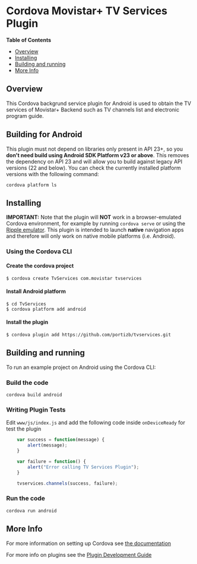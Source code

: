# Cordova Movistar+ TV Services Plugin

<!-- START table-of-contents -->
**Table of Contents**

- [Overview](#overview)
- [Installing](#installing)
- [Building and running](#building-and-running)
- [More Info](#more-info)

<!-- END table-of-contents -->

## Overview

This Cordova backgrund service plugin for Android is used to obtain the TV services of Movistar+ Backend such as TV channels list and electronic program guide.

## Building for Android

This plugin must not depend on libraries only present in API 23+, so you __don't need build using Android SDK Platform v23 or above__. This removes the dependency on API 23 and will allow you to build against legacy API versions (22 and below). You can check the currently installed platform versions with the following command:

    cordova platform ls


## Installing

**IMPORTANT:** Note that the plugin will **NOT** work in a browser-emulated Cordova environment, for example by running `cordova serve` or using the [Ripple emulator](https://github.com/ripple-emulator/ripple).
This plugin is intended to launch **native** navigation apps and therefore will only work on native mobile platforms (i.e. Android).

### Using the Cordova CLI

#### Create the cordova project

    $ cordova create TvServices com.movistar tvservices
    
#### Install Android platform

    $ cd TvServices
    $ cordova platform add android
    
#### Install the plugin

    $ cordova plugin add https://github.com/portizb/tvservices.git
    

## Building and running

To run an example project on Android using the Cordova CLI:

### Build the code

    cordova build android
    
### Writing Plugin Tests

Edit `www/js/index.js` and add the following code inside `onDeviceReady` for test the plugin

```js
    var success = function(message) {
        alert(message);
    }

    var failure = function() {
        alert("Error calling TV Services Plugin");
    }

    tvservices.channels(success, failure);
```
### Run the code
    cordova run android


## More Info

For more information on setting up Cordova see [the documentation](http://cordova.apache.org/docs/en/latest/guide/cli/index.html)

For more info on plugins see the [Plugin Development Guide](http://cordova.apache.org/docs/en/latest/guide/hybrid/plugins/index.html)
